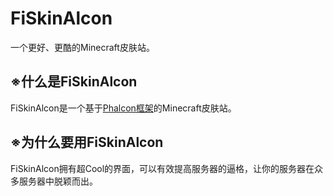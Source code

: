 # FiSkinAlcon

一个更好、更酷的Minecraft皮肤站。

## ※什么是FiSkinAlcon

FiSkinAlcon是一个基于[Phalcon框架](http://www.phalcon.com/zh/)的Minecraft皮肤站。

## ※为什么要用FiSkinAlcon

FiSkinAlcon拥有超Cool的界面，可以有效提高服务器的逼格，让你的服务器在众多服务器中脱颖而出。